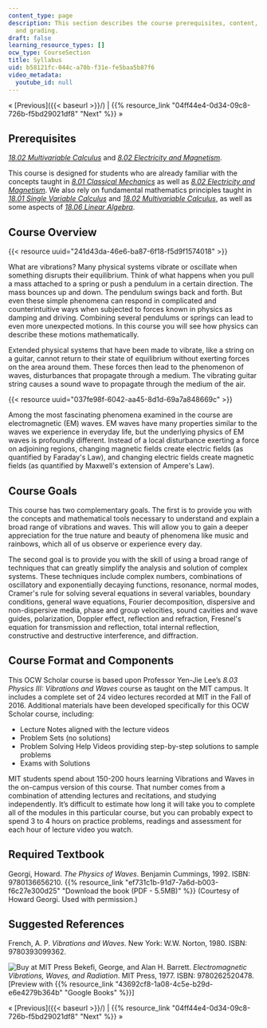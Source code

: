 ```yaml
---
content_type: page
description: This section describes the course prerequisites, content, requirements,
  and grading.
draft: false
learning_resource_types: []
ocw_type: CourseSection
title: Syllabus
uid: b58121fc-044c-a70b-f31e-fe5baa5b87f6
video_metadata:
  youtube_id: null
---
```

« \[Previous\]({{< baseurl >}}/) | {{% resource_link "04ff44e4-0d34-09c8-726b-f5bd29021df8" "Next" %}} »

## Prerequisites

[*18.02 Multivariable Calculus*](/courses/18-02sc-multivariable-calculus-fall-2010) and [*8.02 Electricity and Magnetism*](/courses/8-02-physics-ii-electricity-and-magnetism-spring-2007).

This course is designed for students who are already familiar with the concepts taught in [*8.01 Classical Mechanics*](/courses/8-01sc-classical-mechanics-fall-2016) as well as [*8.02 Electricity and Magnetism*](/courses/8-02-physics-ii-electricity-and-magnetism-spring-2007). We also rely on fundamental mathematics principles taught in [*18.01 Single Variable Calculus*](/courses/18-01sc-single-variable-calculus-fall-2010) and [*18.02 Multivariable Calculus*](/courses/18-02sc-multivariable-calculus-fall-2010), as well as some aspects of [*18.06 Linear Algebra*](/courses/18-06sc-linear-algebra-fall-2011).

## Course Overview

{{< resource uuid="241d43da-46e6-ba87-6f18-f5d9f1574018" >}}

What are vibrations? Many physical systems vibrate or oscillate when something disrupts their equilibrium. Think of what happens when you pull a mass attached to a spring or push a pendulum in a certain direction. The mass bounces up and down. The pendulum swings back and forth. But even these simple phenomena can respond in complicated and counterintuitive ways when subjected to forces known in physics as damping and driving. Combining several pendulums or springs can lead to even more unexpected motions. In this course you will see how physics can describe these motions mathematically.

Extended physical systems that have been made to vibrate, like a string on a guitar, cannot return to their state of equilibrium without exerting forces on the area around them. These forces then lead to the phenomenon of waves, disturbances that propagate through a medium. The vibrating guitar string causes a sound wave to propagate through the medium of the air.

{{< resource uuid="037fe98f-6042-aa45-8d1d-69a7a848669c" >}}

Among the most fascinating phenomena examined in the course are electromagnetic (EM) waves. EM waves have many properties similar to the waves we experience in everyday life, but the underlying physics of EM waves is profoundly different. Instead of a local disturbance exerting a force on adjoining regions, changing magnetic fields create electric fields (as quantified by Faraday's Law), and changing electric fields create magnetic fields (as quantified by Maxwell's extension of Ampere's Law).

## Course Goals

This course has two complementary goals. The first is to provide you with the concepts and mathematical tools necessary to understand and explain a broad range of vibrations and waves. This will allow you to gain a deeper appreciation for the true nature and beauty of phenomena like music and rainbows, which all of us observe or experience every day.

The second goal is to provide you with the skill of using a broad range of techniques that can greatly simplify the analysis and solution of complex systems. These techniques include complex numbers, combinations of oscillatory and exponentially decaying functions, resonance, normal modes, Cramer's rule for solving several equations in several variables, boundary conditions, general wave equations, Fourier decomposition, dispersive and non-dispersive media, phase and group velocities, sound cavities and wave guides, polarization, Doppler effect, reflection and refraction, Fresnel's equation for transmission and reflection, total internal reflection, constructive and destructive interference, and diffraction.

## Course Format and Components

This OCW Scholar course is based upon Professor Yen-Jie Lee’s *8.03 Physics III: Vibrations and Waves* course as taught on the MIT campus. It includes a complete set of 24 video lectures recorded at MIT in the Fall of 2016. Additional materials have been developed specifically for this OCW Scholar course, including:

- Lecture Notes aligned with the lecture videos
- Problem Sets (no solutions)
- Problem Solving Help Videos providing step-by-step solutions to sample problems
- Exams with Solutions

MIT students spend about 150-200 hours learning Vibrations and Waves in the on-campus version of this course. That number comes from a combination of attending lectures and recitations, and studying independently. It’s difficult to estimate how long it will take you to complete all of the modules in this particular course, but you can probably expect to spend 3 to 4 hours on practice problems, readings and assessment for each hour of lecture video you watch.

## Required Textbook

Georgi, Howard. *The Physics of Waves*. Benjamin Cummings, 1992. ISBN: 9780136656210. {{% resource_link "ef731c1b-91d7-7a6d-b003-f6c27e300d25" "Download the book (PDF - 5.5MB)" %}} (Courtesy of Howard Georgi. Used with permission.)

## Suggested References

French, A. P. *Vibrations and Waves*. New York: W.W. Norton, 1980. ISBN: 9780393099362.

![Buy at MIT Press](/images/mp_logo.gif) Bekefi, George, and Alan H. Barrett. *Electromagnetic Vibrations, Waves, and Radiation*. MIT Press, 1977. ISBN: 9780262520478. \[Preview with {{% resource_link "43692cf8-1a08-4c5e-b29d-e6e4279b364b" "Google Books" %}}\]

« \[Previous\]({{< baseurl >}}/) | {{% resource_link "04ff44e4-0d34-09c8-726b-f5bd29021df8" "Next" %}} »
